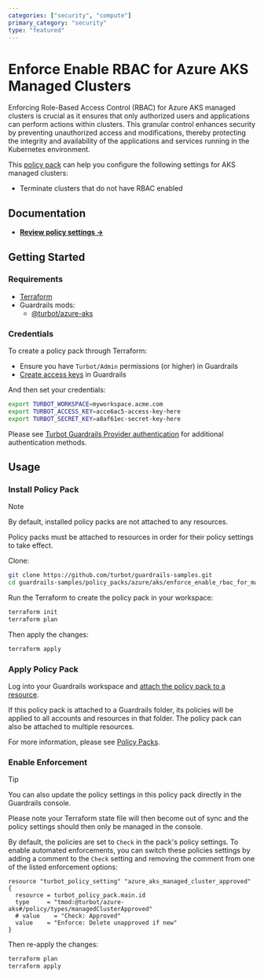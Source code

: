 ```yaml
---
categories: ["security", "compute"]
primary_category: "security"
type: "featured"
---
```


# Enforce Enable RBAC for Azure AKS Managed Clusters

Enforcing Role-Based Access Control (RBAC) for Azure AKS managed clusters is crucial as it ensures that only authorized users and applications can perform actions within clusters. This granular control enhances security by preventing unauthorized access and modifications, thereby protecting the integrity and availability of the applications and services running in the Kubernetes environment.

This [policy pack](https://turbot.com/guardrails/docs/concepts/resources/policy-packs) can help you configure the following settings for AKS managed clusters:

- Terminate clusters that do not have RBAC enabled

## Documentation

- **[Review policy settings →](https://hub-guardrails-turbot-com-git-development-turbot.vercel.app/policy-packs/azure_aks_enforce_enable_rbac_for_managed_clusters/settings)**

## Getting Started

### Requirements

- [Terraform](https://developer.hashicorp.com/terraform/tutorials/azure-get-started/install-cli)
- Guardrails mods:
  - [@turbot/azure-aks](https://hub-guardrails-turbot-com-git-development-turbot.vercel.app/mods/azure/mods/azure-aks)

### Credentials

To create a policy pack through Terraform:

- Ensure you have `Turbot/Admin` permissions (or higher) in Guardrails
- [Create access keys](https://turbot.com/guardrails/docs/guides/iam/access-keys#generate-a-new-guardrails-api-access-key) in Guardrails

And then set your credentials:

```sh
export TURBOT_WORKSPACE=myworkspace.acme.com
export TURBOT_ACCESS_KEY=acce6ac5-access-key-here
export TURBOT_SECRET_KEY=a8af61ec-secret-key-here
```

Please see [Turbot Guardrails Provider authentication](https://registry.terraform.io/providers/turbot/turbot/latest/docs#authentication) for additional authentication methods.

## Usage

### Install Policy Pack

> [!NOTE]
> By default, installed policy packs are not attached to any resources.
>
> Policy packs must be attached to resources in order for their policy settings to take effect.

Clone:

```sh
git clone https://github.com/turbot/guardrails-samples.git
cd guardrails-samples/policy_packs/azure/aks/enforce_enable_rbac_for_managed_clusters
```

Run the Terraform to create the policy pack in your workspace:

```sh
terraform init
terraform plan
```

Then apply the changes:

```sh
terraform apply
```

### Apply Policy Pack

Log into your Guardrails workspace and [attach the policy pack to a resource](https://turbot.com/guardrails/docs/guides/policy-packs#attach-a-policy-pack-to-a-resource).

If this policy pack is attached to a Guardrails folder, its policies will be applied to all accounts and resources in that folder. The policy pack can also be attached to multiple resources.

For more information, please see [Policy Packs](https://turbot.com/guardrails/docs/concepts/resources/policy-packs).

### Enable Enforcement

> [!TIP]
> You can also update the policy settings in this policy pack directly in the Guardrails console.
>
> Please note your Terraform state file will then become out of sync and the policy settings should then only be managed in the console.

By default, the policies are set to `Check` in the pack's policy settings. To enable automated enforcements, you can switch these policies settings by adding a comment to the `Check` setting and removing the comment from one of the listed enforcement options:

```hcl
resource "turbot_policy_setting" "azure_aks_managed_cluster_approved" {
  resource = turbot_policy_pack.main.id
  type     = "tmod:@turbot/azure-aks#/policy/types/managedClusterApproved"
  # value    = "Check: Approved"
  value    = "Enforce: Delete unapproved if new"
}
```

Then re-apply the changes:

```sh
terraform plan
terraform apply
```

